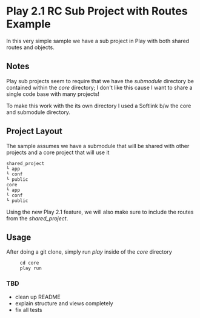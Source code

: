 # Play 2.1 RC Sub Project with Routes Example

In this very simple sample we have a sub project in Play with both shared routes and objects.


## Notes

Play sub projects seem to require that we have the *submodule* directory be contained within the *core* directory; 
I don't like this cause I want to share a single code base with many projects!

To make this work with the its own directory I used a Softlink b/w the core and submodule directory.


## Project Layout

The sample assumes we have a submodule that will be shared with other projects and a core project that will use it

    shared_project 
    └ app
    └ conf
    └ public
    core
    └ app
    └ conf
    └ public


Using the new Play 2.1 feature, we will also make sure to include the routes from the *shared_project*.



## Usage


After doing a git clone, simply run *play* inside of the _core_ directory
         
         cd core
         play run


### TBD

- clean up README
- explain structure and views completely
- fix all tests
